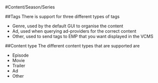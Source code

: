 #Content/Season/Series

##Tags
There is support for three different types of tags
 - Genre, used by the default GUI to organise the content
 - Ad, used when querying ad-providers for the correct content
 - Other, used to send tags to EMP that you want displayed in the VCMS

##Content type
The different content types that are supported are
 - Episode
 - Movie
 - Trailer
 - Ad
 - Other

